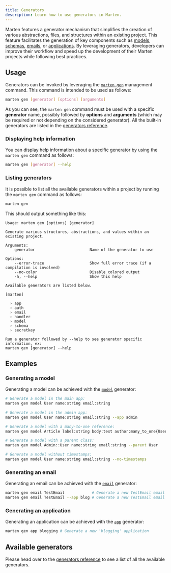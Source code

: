 ```yaml
---
title: Generators
description: Learn how to use generators in Marten.
---
```


Marten features a generator mechanism that simplifies the creation of various abstractions, files, and structures within an existing project. This feature facilitates the generation of key components such as [models](../models-and-databases/introduction.md), [schemas](../schemas/introduction.md), [emails](../emailing/introduction.md), or [applications](./applications.md). By leveraging generators, developers can improve their workflow and speed up the development of their Marten projects while following best practices.

## Usage

Generators can be invoked by leveraging the [`marten gen`](./reference/management-commands.md#gen) management command. This command is intended to be used as follows:

```bash
marten gen [generator] [options] [arguments]
```

As you can see, the `marten gen` command must be used with a specific **generator** name, possibly followed by **options** and **arguments** (which may be required or not depending on the considered generator). All the built-in generators are listed in the [generators reference](./reference/generators.md).

### Displaying help information

You can display help information about a specific generator by using the `marten gen` command as follows:

```bash
marten gen [generator] --help
```

### Listing generators

It is possible to list all the available generators within a project by running the `marten gen` command as follows:

```bash
marten gen
```

This should output something like this:

```
Usage: marten gen [options] [generator]

Generate various structures, abstractions, and values within an existing project.

Arguments:
    generator                        Name of the generator to use

Options:
    --error-trace                    Show full error trace (if a compilation is involved)
    --no-color                       Disable colored output
    -h, --help                       Show this help

Available generators are listed below.

[marten]

  › app
  › auth
  › email
  › handler
  › model
  › schema
  › secretkey

Run a generator followed by --help to see generator specific information, ex:
marten gen [generator] --help
```

## Examples

### Generating a model

Generating a model can be achieved with the [`model`](./reference/generators.md#model) generator:

```bash
# Generate a model in the main app:
marten gen model User name:string email:string

# Generate a model in the admin app:
marten gen model User name:string email:string --app admin

# Generate a model with a many-to-one reference:
marten gen model Article label:string body:text author:many_to_one{User}

# Generate a model with a parent class:
marten gen model Admin::User name:string email:string --parent User

# Generate a model without timestamps:
marten gen model User name:string email:string --no-timestamps
```

### Generating an email

Generating an email can be achieved with the [`email`](./reference/generators.md#email) generator:

```bash
marten gen email TestEmail            # Generate a new TestEmail email in the main application
marten gen email TestEmail --app blog # Generate a new TestEmail email in the blog application
```

### Generating an application

Generating an application can be achieved with the [`app`](./reference/generators.md#app) generator:

```bash
marten gen app blogging # Generate a new 'blogging' application
```

## Available generators

Please head over to the [generators reference](./reference/generators.md) to see a list of all the available generators.
